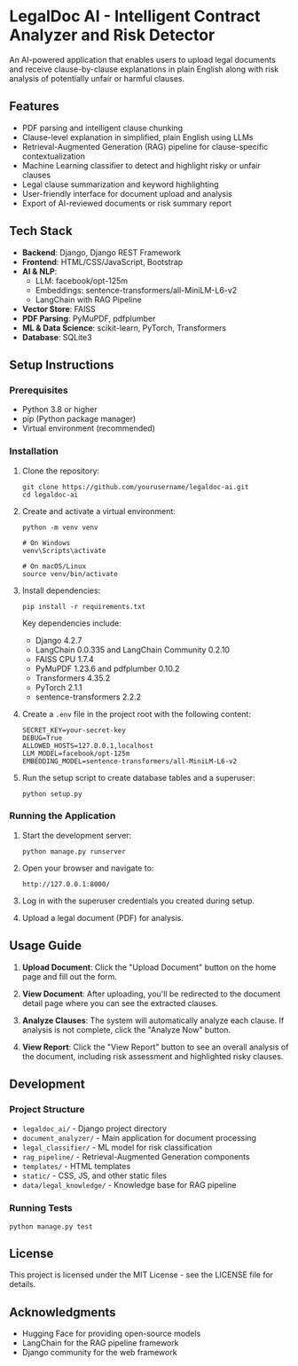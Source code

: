 # LegalDoc AI - Intelligent Contract Analyzer and Risk Detector

An AI-powered application that enables users to upload legal documents and receive clause-by-clause explanations in plain English along with risk analysis of potentially unfair or harmful clauses.

## Features

- PDF parsing and intelligent clause chunking
- Clause-level explanation in simplified, plain English using LLMs
- Retrieval-Augmented Generation (RAG) pipeline for clause-specific contextualization
- Machine Learning classifier to detect and highlight risky or unfair clauses
- Legal clause summarization and keyword highlighting
- User-friendly interface for document upload and analysis
- Export of AI-reviewed documents or risk summary report

## Tech Stack

- **Backend**: Django, Django REST Framework
- **Frontend**: HTML/CSS/JavaScript, Bootstrap
- **AI & NLP**: 
  - LLM: facebook/opt-125m
  - Embeddings: sentence-transformers/all-MiniLM-L6-v2
  - LangChain with RAG Pipeline
- **Vector Store**: FAISS
- **PDF Parsing**: PyMuPDF, pdfplumber
- **ML & Data Science**: scikit-learn, PyTorch, Transformers
- **Database**: SQLite3

## Setup Instructions

### Prerequisites

- Python 3.8 or higher
- pip (Python package manager)
- Virtual environment (recommended)

### Installation

1. Clone the repository:
   ```
   git clone https://github.com/yourusername/legaldoc-ai.git
   cd legaldoc-ai
   ```

2. Create and activate a virtual environment:
   ```
   python -m venv venv
   
   # On Windows
   venv\Scripts\activate
   
   # On macOS/Linux
   source venv/bin/activate
   ```

3. Install dependencies:
   ```
   pip install -r requirements.txt
   ```

   Key dependencies include:
   - Django 4.2.7
   - LangChain 0.0.335 and LangChain Community 0.2.10
   - FAISS CPU 1.7.4
   - PyMuPDF 1.23.6 and pdfplumber 0.10.2
   - Transformers 4.35.2
   - PyTorch 2.1.1
   - sentence-transformers 2.2.2

4. Create a `.env` file in the project root with the following content:
   ```
   SECRET_KEY=your-secret-key
   DEBUG=True
   ALLOWED_HOSTS=127.0.0.1,localhost
   LLM_MODEL=facebook/opt-125m
   EMBEDDING_MODEL=sentence-transformers/all-MiniLM-L6-v2
   ```

5. Run the setup script to create database tables and a superuser:
   ```
   python setup.py
   ```

### Running the Application

1. Start the development server:
   ```
   python manage.py runserver
   ```

2. Open your browser and navigate to:
   ```
   http://127.0.0.1:8000/
   ```

3. Log in with the superuser credentials you created during setup.

4. Upload a legal document (PDF) for analysis.

## Usage Guide

1. **Upload Document**: Click the "Upload Document" button on the home page and fill out the form.

2. **View Document**: After uploading, you'll be redirected to the document detail page where you can see the extracted clauses.

3. **Analyze Clauses**: The system will automatically analyze each clause. If analysis is not complete, click the "Analyze Now" button.

4. **View Report**: Click the "View Report" button to see an overall analysis of the document, including risk assessment and highlighted risky clauses.

## Development

### Project Structure

- `legaldoc_ai/` - Django project directory
- `document_analyzer/` - Main application for document processing
- `legal_classifier/` - ML model for risk classification
- `rag_pipeline/` - Retrieval-Augmented Generation components
- `templates/` - HTML templates
- `static/` - CSS, JS, and other static files
- `data/legal_knowledge/` - Knowledge base for RAG pipeline

### Running Tests

```
python manage.py test
```

## License

This project is licensed under the MIT License - see the LICENSE file for details.

## Acknowledgments

- Hugging Face for providing open-source models
- LangChain for the RAG pipeline framework
- Django community for the web framework 